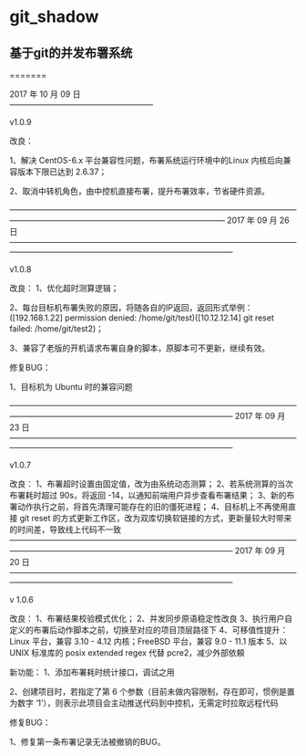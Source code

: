 # git_shadow
## 基于git的并发布署系统
=======


2017 年 10 月 09 日     
——————————————————

v1.0.9

改良：

1、解决 CentOS-6.x 平台兼容性问题，布署系统运行环境中的Linux 内核后向兼容版本下限已达到 2.6.37；

2、取消中转机角色，由中控机直接布署，提升布署效率，节省硬件资源。

——————————————————————————————————————————————————————————————— 
2017 年 09 月 26 日 
————————————————————————————————————————————————————————————————

v1.0.8

改良：
1、优化超时测算逻辑；

2、每台目标机布署失败的原因，将随各自的IP返回，返回形式举例：([192.168.1.22] permission denied: /home/git/test)([10.12.12.14] git reset failed: /home/git/test2)；

3、兼容了老版的开机请求布署自身的脚本，原脚本可不更新，继续有效。

修复BUG：

1、目标机为 Ubuntu 时的兼容问题

———————————————————————————————————————————————————————————————— 
2017 年 09 月 23 日 
————————————————————————————————————————————————————————————————

v1.0.7

改良：
1、布署超时设置由固定值，改为由系统动态测算；
2、若系统测算的当次布署耗时超过 90s，将返回 -14，以通知前端用户异步查看布署结果；
3、新的布署动作执行之前，将首先清理可能存在的旧的僵死进程；
4、目标机上不再使用直接 git reset 的方式更新工作区，改为双库切换软链接的方式，更新量较大时带来的时间差，导致线上代码不一致
———————————————————————————————————————————————————————————————— 
2017 年 09 月 20 日 
————————————————————————————————————————————————————————————————

v 1.0.6

改良：
1、布署结果校验模式优化；
2、并发同步原语稳定性改良
3、执行用户自定义的布署后动作脚本之前，切换至对应的项目顶层路径下
4、可移值性提升：Linux 平台，兼容 3.10 - 4.12 内核；FreeBSD 平台，兼容 9.0 - 11.1 版本
5、以 UNIX 标准库的 posix extended regex 代替 pcre2，减少外部依頼

新功能：
1、添加布署耗时统计接口，调试之用

2、创建项目时，若指定了第 6 个参数（目前未做内容限制，存在即可，惯例是置为数字 ‘1’），则表示此项目会主动推送代码到中控机，无需定时拉取远程代码 

修复BUG：

1、修复第一条布署记录无法被撤销的BUG。
    
